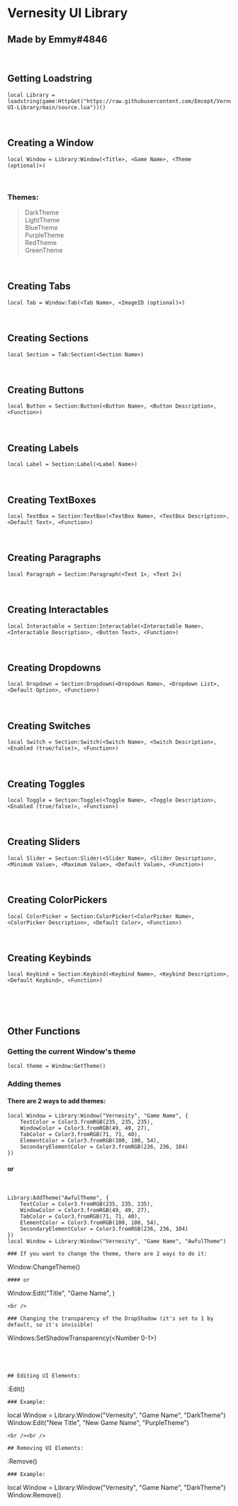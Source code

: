 # Vernesity UI Library
## Made by Emmy#4846

<br />

## Getting Loadstring
```
local Library = loadstring(game:HttpGet("https://raw.githubusercontent.com/Emcept/Vernesity-UI-Library/main/source.lua"))()
```
<br />

## Creating a Window
```
local Window = Library:Window(<Title>, <Game Name>, <Theme (optional)>)
```
<br />

### Themes:
> DarkTheme  
> LightTheme  
> BlueTheme  
> PurpleTheme  
> RedTheme  
> GreenTheme  

<br />

## Creating Tabs
```
local Tab = Window:Tab(<Tab Name>, <ImageID (optional)>)
```
<br />

## Creating Sections
```
local Section = Tab:Section(<Section Name>)
```
<br />

## Creating Buttons
```
local Button = Section:Button(<Button Name>, <Button Description>, <Function>)
```
<br />

## Creating Labels
```
local Label = Section:Label(<Label Name>)
```
<br />

## Creating TextBoxes
```
local TextBox = Section:TextBox(<TextBox Name>, <TextBox Description>, <Default Text>, <Function>)
```
<br />

## Creating Paragraphs
```
local Paragraph = Section:Paragraph(<Text 1>, <Text 2>)
```
<br />

## Creating Interactables
```
local Interactable = Section:Interactable(<Interactable Name>, <Interactable Description>, <Button Text>, <Function>)
```
<br />

## Creating Dropdowns
```
local Dropdown = Section:Dropdown(<Dropdown Name>, <Dropdown List>, <Default Option>, <Function>)
```
<br />

## Creating Switches
```
local Switch = Section:Switch(<Switch Name>, <Switch Description>, <Enabled (true/false)>, <Function>)
```
<br />

## Creating Toggles
```
local Toggle = Section:Toggle(<Toggle Name>, <Toggle Description>, <Enabled (true/false)>, <Function>)
```
<br />

## Creating Sliders
```
local Slider = Section:Slider(<Slider Name>, <Slider Description>, <Minimum Value>, <Maximum Value>, <Default Value>, <Function>)
```
<br />

## Creating ColorPickers
```
local ColorPicker = Section:ColorPicker(<ColorPicker Name>, <ColorPicker Description>, <Default Color>, <Function>)
```
<br />

## Creating Keybinds
```
local Keybind = Section:Keybind(<Keybind Name>, <Keybind Description>, <Default Keybind>, <Function>)
```
<br /><br /><br />


## Other Functions
### Getting the current Window's theme
```
local theme = Window:GetTheme()
```

### Adding themes
#### There are 2 ways to add themes:
```
local Window = Library:Window("Vernesity", "Game Name", {
	TextColor = Color3.fromRGB(235, 235, 235),
	WindowColor = Color3.fromRGB(49, 49, 27),
	TabColor = Color3.fromRGB(71, 71, 40),
	ElementColor = Color3.fromRGB(100, 100, 54),
	SecondaryElementColor = Color3.fromRGB(236, 236, 104)
})
```
#### or
<br />

```
Library:AddTheme("AwfulTheme", {
	TextColor = Color3.fromRGB(235, 235, 235),
	WindowColor = Color3.fromRGB(49, 49, 27),
	TabColor = Color3.fromRGB(71, 71, 40),
	ElementColor = Color3.fromRGB(100, 100, 54),
	SecondaryElementColor = Color3.fromRGB(236, 236, 104)
})
local Window = Library:Window("Vernesity", "Game Name", "AwfulTheme")

### If you want to change the theme, there are 2 ways to do it:
```
Window:ChangeTheme(<theme>)
```
#### or
```
Window:Edit("Title", "Game Name", <theme>)
```
<br />

### Changing the transparency of the DropShadow (it's set to 1 by default, so it's invisible)
```
Windows:SetShadowTransparency(<Number 0-1>)
```




## Editing UI Elements:
```
<Element>:Edit(<New Arguments>)
```
### Example:
```
local Window = Library:Window("Vernesity", "Game Name", "DarkTheme")
Window:Edit("New Title", "New Game Name", "PurpleTheme")
```
<br /><br />

## Removing UI Elements:
```
<Element>:Remove()
```
### Example:
```
local Window = Library:Window("Vernesity", "Game Name", "DarkTheme")
Window:Remove()
```
